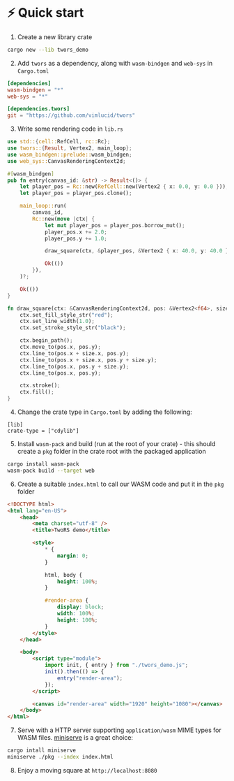 # :zap: Quick start

1. Create a new library crate

```bash
cargo new --lib twors_demo
```

2. Add `twors` as a dependency, along with `wasm-bindgen` and `web-sys` in `Cargo.toml`

```toml
[dependencies]
wasm-bindgen = "*"
web-sys = "*"

[dependencies.twors]
git = "https://github.com/vimlucid/twors"
```

3. Write some rendering code in `lib.rs`

```rust
use std::{cell::RefCell, rc::Rc};
use twors::{Result, Vertex2, main_loop};
use wasm_bindgen::prelude::wasm_bindgen;
use web_sys::CanvasRenderingContext2d;

#[wasm_bindgen]
pub fn entry(canvas_id: &str) -> Result<()> {
    let player_pos = Rc::new(RefCell::new(Vertex2 { x: 0.0, y: 0.0 }));
    let player_pos = player_pos.clone();

    main_loop::run(
        canvas_id,
        Rc::new(move |ctx| {
            let mut player_pos = player_pos.borrow_mut();
            player_pos.x += 2.0;
            player_pos.y += 1.0;

            draw_square(ctx, &player_pos, &Vertex2 { x: 40.0, y: 40.0 });

            Ok(())
        }),
    )?;

    Ok(())
}

fn draw_square(ctx: &CanvasRenderingContext2d, pos: &Vertex2<f64>, size: &Vertex2<f64>) {
    ctx.set_fill_style_str("red");
    ctx.set_line_width(1.0);
    ctx.set_stroke_style_str("black");

    ctx.begin_path();
    ctx.move_to(pos.x, pos.y);
    ctx.line_to(pos.x + size.x, pos.y);
    ctx.line_to(pos.x + size.x, pos.y + size.y);
    ctx.line_to(pos.x, pos.y + size.y);
    ctx.line_to(pos.x, pos.y);

    ctx.stroke();
    ctx.fill();
}
```

4. Change the crate type in `Cargo.toml` by adding the following:

```
[lib]
crate-type = ["cdylib"]
```

5. Install `wasm-pack` and build (run at the root of your crate) - this should create a `pkg` folder in the crate root with the packaged application

```bash
cargo install wasm-pack
wasm-pack build --target web
```

6. Create a suitable `index.html` to call our WASM code and put it in the `pkg` folder

```html
<!DOCTYPE html>
<html lang="en-US">
    <head>
        <meta charset="utf-8" />
        <title>TwoRS demo</title>

        <style>
            * {
                margin: 0;
            }

            html, body {
                height: 100%;
            }

            #render-area {
                display: block;
                width: 100%;
                height: 100%;
            }
        </style>
    </head>

    <body>
        <script type="module">
            import init, { entry } from "./twors_demo.js";
            init().then(() => {
                entry("render-area");
            });
        </script>

        <canvas id="render-area" width="1920" height="1080"></canvas>
    </body>
</html>
```

7. Serve with a HTTP server supporting `application/wasm` MIME types for WASM files. [miniserve](https://github.com/svenstaro/miniserve) is a great choice:

```bash
cargo intall miniserve
miniserve ./pkg --index index.html
```

8. Enjoy a moving square at `http://localhost:8080`
